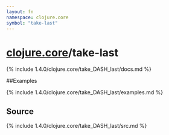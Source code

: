 ```yaml
---
layout: fn
namespace: clojure.core
symbol: "take-last"
---
```


# [clojure.core](../)/take-last

{% include 1.4.0/clojure.core/take_DASH_last/docs.md %}

##Examples

{% include 1.4.0/clojure.core/take_DASH_last/examples.md %}
## Source
{% include 1.4.0/clojure.core/take_DASH_last/src.md %}

